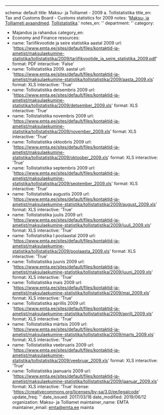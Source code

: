---
schema: default
title: Maksu- ja Tolliamet - 2009 a. Tollistatistika
title_en: Tax and Customs Board - Customs statistics for 2009
notes: '<a href=https://www.emta.ee/et/kontaktid-ja-ametist/maksulaekumine-statistika/maksu-ja-tolliameti-avaandmed>Maksu- ja Tolliameti avaandmed</a>. <a href=https://www.emta.ee/et/kontaktid-ja-ametist/avaandmed-maksulaekumine-statistika/tollistatistika>Tollistatistika</a>.'
notes_en: ''
department: ''
category:
  - Majandus ja rahandus
category_en:
  - Economy and Finance
resources:
  - name: Tariifikvootide ja seire statistika aastal 2009
    url: 'https://www.emta.ee/sites/default/files/kontaktid-ja-ametist/maksulaekumine-statistika/tollistatistika/2009/tariifikvootide_ja_seire_statistika_2009.pdf'
    format: PDF
    interactive: 'False'
  - name: Tollistatistika 2009. aastal
    url: 'https://www.emta.ee/sites/default/files/kontaktid-ja-ametist/maksulaekumine-statistika/tollistatistika/2009/aasta_2009.xls'
    format: XLS
    interactive: 'True'
  - name: Tollistatistika detsembris 2009
    url: 'https://www.emta.ee/sites/default/files/kontaktid-ja-ametist/maksulaekumine-statistika/tollistatistika/2009/detsember_2009.xls'
    format: XLS
    interactive: 'True'
  - name: Tollistatistika novembris 2009
    url: 'https://www.emta.ee/sites/default/files/kontaktid-ja-ametist/maksulaekumine-statistika/tollistatistika/2009/november_2009.xls'
    format: XLS
    interactive: 'True'
  - name: Tollistatistika oktoobris 2009
    url: 'https://www.emta.ee/sites/default/files/kontaktid-ja-ametist/maksulaekumine-statistika/tollistatistika/2009/oktoober_2009.xls'
    format: XLS
    interactive: 'True'
  - name: Tollistatistika septembris 2009
    url: 'https://www.emta.ee/sites/default/files/kontaktid-ja-ametist/maksulaekumine-statistika/tollistatistika/2009/september_2009.xls'
    format: XLS
    interactive: 'True'
  - name: Tollistatistika augustis 2009
    url: 'https://www.emta.ee/sites/default/files/kontaktid-ja-ametist/maksulaekumine-statistika/tollistatistika/2009/august_2009.xls'
    format: XLS
    interactive: 'True'
  - name: Tollistatistika juulis 2009
    url: 'https://www.emta.ee/sites/default/files/kontaktid-ja-ametist/maksulaekumine-statistika/tollistatistika/2009/juuli_2009.xls'
    format: XLS
    interactive: 'True'
  - name: Tollistatistika I poolaastal 2009
    url: 'https://www.emta.ee/sites/default/files/kontaktid-ja-ametist/maksulaekumine-statistika/tollistatistika/2009/poolaasta_2009.xls'
    format: XLS
    interactive: 'True'
  - name: Tollistatistika juunis 2009
    url: 'https://www.emta.ee/sites/default/files/kontaktid-ja-ametist/maksulaekumine-statistika/tollistatistika/2009/juuni_2009.xls'
    format: XLS
    interactive: 'True'
  - name: Tollistatistika mais 2009
    url: 'https://www.emta.ee/sites/default/files/kontaktid-ja-ametist/maksulaekumine-statistika/tollistatistika/2009/mai_2009.xls'
    format: XLS
    interactive: 'True'
  - name: Tollistatistika aprillis 2009
    url: 'https://www.emta.ee/sites/default/files/kontaktid-ja-ametist/maksulaekumine-statistika/tollistatistika/2009/aprill_2009.xls'
    format: XLS
    interactive: 'True'
  - name: Tollistatistika märtsis 2009
    url: 'https://www.emta.ee/sites/default/files/kontaktid-ja-ametist/maksulaekumine-statistika/tollistatistika/2009/marts_2009.xls'
    format: XLS
    interactive: 'True'
  - name: Tollistatistika veebruaris 2009
    url: 'https://www.emta.ee/sites/default/files/kontaktid-ja-ametist/maksulaekumine-statistika/tollistatistika/2009/veebruar_2009.xls'
    format: XLS
    interactive: 'True'
  - name: Tollistatistika jaanuaris 2009
    url: 'https://www.emta.ee/sites/default/files/kontaktid-ja-ametist/maksulaekumine-statistika/tollistatistika/2009/jaanuar_2009.xls'
    format: XLS
    interactive: 'True'
license: 'https://creativecommons.org/licenses/by-sa/3.0/ee/legalcode'
update_freq: ''
date_issued: 2017/03/18
date_modified: 2019/06/12
organization: Maksu- ja Tolliamet
maintainer_name: EMTA
maintainer_email: emta@emta.ee
mainta
